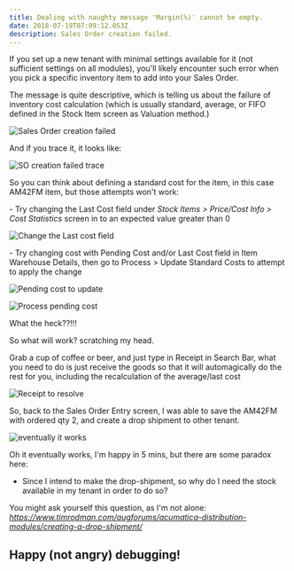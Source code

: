 ```yaml
---
title: Dealing with naughty message 'Margin(%)' cannot be empty.
date: 2018-07-19T07:09:12.053Z
description: Sales Order creation failed.
---
```

If you set up a new tenant with minimal settings available for it (not sufficient settings on all modules), you'll likely encounter such error when you pick a specific inventory item to add into your Sales Order.

The message is quite descriptive, which is telling us about the failure of inventory cost calculation (which is usually standard, average, or FIFO defined in the Stock Item screen as Valuation method.)

![Sales Order creation failed](/img/socreationfailed.jpg)

And if you trace it, it looks like:

![SO creation failed trace](/img/socreationfailed_trace.jpg)

So you can think about defining a standard cost for the item, in this case AM42FM item, but those attempts won't work:

\- Try changing the Last Cost field under _Stock Items > Price/Cost Info > Cost Statistics_ screen in to an expected value greater than 0

![Change the Last cost field](/img/lastcostchangedwontwork.jpg)

\- Try changing cost with Pending Cost and/or Last Cost field in Item Warehouse Details, then go to Process > Update Standard Costs to attempt to apply the change

![Pending cost to update](/img/pendingcosttoupdate.jpg)

![Process pending cost](/img/processupdatependingcost.jpg)

What the heck??!!!

So what will work? scratching my head.

Grab a cup of coffee or beer, and just type in Receipt in Search Bar, what you need to do is just receive the goods so that it will automagically do the rest for you, including the recalculation of the average/last cost

![Receipt to resolve](/img/receipt.jpg)

So, back to the Sales Order Entry screen, I was able to save the AM42FM with ordered qty 2, and create a drop shipment to other tenant.

![eventually it works](/img/finally.jpg)

Oh it eventually works, I'm happy in 5 mins, but there are some paradox here:

* Since I intend to make the drop-shipment, so why do I need the stock available in my tenant in order to do so?

You might ask yourself this question, as I'm not alone: _https://www.timrodman.com/augforums/acumatica-distribution-modules/creating-a-drop-shipment/_

## Happy (not angry) debugging!
